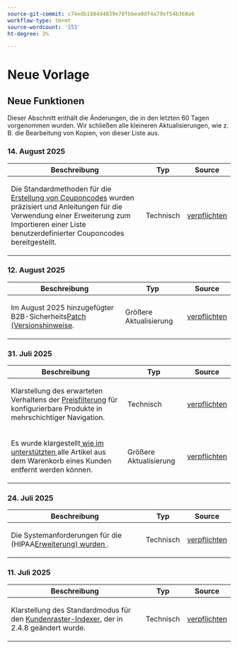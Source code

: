 ```yaml
---
source-git-commit: c74edb1884d4839e70fbbea0df4a79ef54b368a6
workflow-type: tm+mt
source-wordcount: '153'
ht-degree: 3%

---
```

# Neue Vorlage

## Neue Funktionen

Dieser Abschnitt enthält die Änderungen, die in den letzten 60 Tagen vorgenommen wurden. Wir schließen alle kleineren Aktualisierungen, wie z. B. die Bearbeitung von Kopien, von dieser Liste aus.

### &#x200B;14. August 2025

<table style="table-layout:auto;">
  <thead>
    <tr>
      <th>Beschreibung</th>
      <th>Typ</th>
      <th>Source</th>
    </tr>
  </thead>
  <tbody>
    <tr>
      <td><p>Die Standardmethoden für die <a href="https://experienceleague.adobe.com/de/docs/commerce-admin/marketing/promotions/cart-rules/price-rules-cart-coupon">Erstellung von Couponcodes</a> wurden präzisiert und Anleitungen für die Verwendung einer Erweiterung zum Importieren einer Liste benutzerdefinierter Couponcodes bereitgestellt.</p>
</td>
      <td>
        Technisch
      </td>
      <td><a href="https://github.com/AdobeDocs/commerce-admin.en/commit/95e0223bb211b03a9c9ede7b53372c33cad65885">verpflichten</a></td>
    </tr>
  </tbody>
</table>

### &#x200B;12. August 2025

<table style="table-layout:auto;">
  <thead>
    <tr>
      <th>Beschreibung</th>
      <th>Typ</th>
      <th>Source</th>
    </tr>
  </thead>
  <tbody>
    <tr>
      <td><p>Im August 2025 hinzugefügter B2B-Sicherheits<a href="https://experienceleague.adobe.com/de/docs/commerce-admin/b2b/release-notes">Patch (Versionshinweise</a>.</p>
</td>
      <td>
        Größere Aktualisierung
      </td>
      <td><a href="https://github.com/AdobeDocs/commerce-admin.en/commit/0ff127d55e62cc13241d9b6285f36a1bb56d8162">verpflichten</a></td>
    </tr>
  </tbody>
</table>

### &#x200B;31. Juli 2025

<table style="table-layout:auto;">
  <thead>
    <tr>
      <th>Beschreibung</th>
      <th>Typ</th>
      <th>Source</th>
    </tr>
  </thead>
  <tbody>
    <tr>
      <td><p>Klarstellung des erwarteten Verhaltens der <a href="https://experienceleague.adobe.com/de/docs/commerce-admin/catalog/catalog/navigation/navigation-layered#price-navigation">Preisfilterung</a> für konfigurierbare Produkte in mehrschichtiger Navigation.</p>
</td>
      <td>
        Technisch
      </td>
      <td><a href="https://github.com/AdobeDocs/commerce-admin.en/commit/3227227b6cf4f159b40fda8a5a165a7097f8a0bd">verpflichten</a></td>
    </tr>
    <tr>
      <td><p>Es wurde klargestellt<a href="https://experienceleague.adobe.com/de/docs/commerce-admin/stores-sales/point-of-purchase/assist/shopping-assisted-cart-manage"> wie im unterstützten </a> alle Artikel aus dem Warenkorb eines Kunden entfernt werden können.</p>
</td>
      <td>
        Größere Aktualisierung
      </td>
      <td><a href="https://github.com/AdobeDocs/commerce-admin.en/commit/193248c1fce55c950b22ec8d86613d23be1ead11">verpflichten</a></td>
    </tr>
  </tbody>
</table>

### &#x200B;24. Juli 2025

<table style="table-layout:auto;">
  <thead>
    <tr>
      <th>Beschreibung</th>
      <th>Typ</th>
      <th>Source</th>
    </tr>
  </thead>
  <tbody>
    <tr>
      <td><p>Die Systemanforderungen für die (HIPAA<a href="https://experienceleague.adobe.com/de/docs/commerce-admin/start/compliance/hipaa-ready-service/overview#system-requirements">Erweiterung) wurden </a>.</p>
</td>
      <td>
        Technisch
      </td>
      <td><a href="https://github.com/AdobeDocs/commerce-admin.en/commit/a8a79656179b9a725aa84ce5481ef82747547745">verpflichten</a></td>
    </tr>
  </tbody>
</table>

### &#x200B;11. Juli 2025

<table style="table-layout:auto;">
  <thead>
    <tr>
      <th>Beschreibung</th>
      <th>Typ</th>
      <th>Source</th>
    </tr>
  </thead>
  <tbody>
    <tr>
      <td><p>Klarstellung des Standardmodus für den <a href="https://experienceleague.adobe.com/de/docs/commerce-admin/systems/tools/index-management">Kundenraster-Indexer</a>, der in 2.4.8 geändert wurde.</p>
</td>
      <td>
        Technisch
      </td>
      <td><a href="https://github.com/AdobeDocs/commerce-admin.en/commit/5294e7e31941d13d2cbeae89851bfe3a800acc6e">verpflichten</a></td>
    </tr>
  </tbody>
</table>
